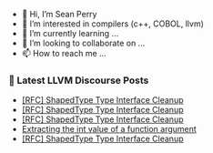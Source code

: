 - 👋 Hi, I’m Sean Perry
- 👀 I’m interested in compilers (c++, COBOL, llvm)
- 🌱 I’m currently learning ...
- 💞️ I’m looking to collaborate on ...
- 📫 How to reach me ...

<!---
s66perry/s66perry is a ✨ special ✨ repository because its `README.md` (this file) appears on your GitHub profile.
You can click the Preview link to take a look at your changes.
--->
### 📕 Latest LLVM Discourse Posts

<!-- DISCOURSE-LLVM:START -->
- [[RFC] ShapedType Type Interface Cleanup](https://discourse.llvm.org/t/rfc-shapedtype-type-interface-cleanup/69998#post_6)
- [[RFC] ShapedType Type Interface Cleanup](https://discourse.llvm.org/t/rfc-shapedtype-type-interface-cleanup/69998#post_5)
- [[RFC] ShapedType Type Interface Cleanup](https://discourse.llvm.org/t/rfc-shapedtype-type-interface-cleanup/69998#post_4)
- [Extracting the int value of a function argument](https://discourse.llvm.org/t/extracting-the-int-value-of-a-function-argument/70004#post_3)
- [[RFC] ShapedType Type Interface Cleanup](https://discourse.llvm.org/t/rfc-shapedtype-type-interface-cleanup/69998#post_3)
<!-- DISCOURSE-LLVM:END -->
